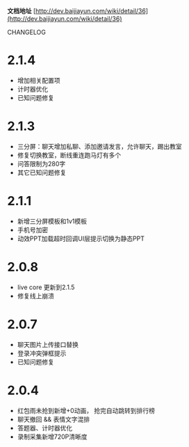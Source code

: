 **文档地址** [http://dev.baijiayun.com/wiki/detail/36](http://dev.baijiayun.com/wiki/detail/36)

CHANGELOG 

2.1.4
==============
- 增加相关配置项
- 计时器优化
- 已知问题修复

2.1.3
==============
- 三分屏：聊天增加私聊、添加邀请发言，允许聊天，踢出教室
- 修复切换教室，断线重连跑马灯有多个
- 问答限制为280字
- 其它已知问题修复

2.1.1
==============
- 新增三分屏模板和1v1模板
- 手机号加密
- 动效PPT加载超时回调UI层提示切换为静态PPT

2.0.8
==============
- live core 更新到2.1.5
- 修复线上崩溃

2.0.7
==============
- 聊天图片上传接口替换
- 登录冲突弹框提示
- 已知问题修复

2.0.4
==============
- 红包雨未抢到新增+0动画， 抢完自动跳转到排行榜
- 聊天撤回 && 表情文字混排
- 答题器、计时器优化
- 录制采集新增720P清晰度